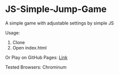 # JS-Simple-Jump-Game
A simple game with adjustable settings by simple JS

Usage:
1. Clone
2. Open index.html

Or Play on GitHub Pages: [Link](https://1324151534.github.io/JS-Simple-Jump-Game/)

Tested Browsers:
Chrominum
